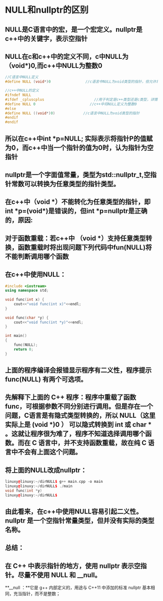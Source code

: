 # NULL和nullptr的区别

## NULL是C语言中的宏，是一个宏定义。nullptr是c++中的关键字，表示空指针

## NULL在c和c++中的定义不同，c中NULL为（void*)0,而c++中NULL为整数0

```c++
//C语言中NULL定义
#define NULL (void*)0                //c语言中NULL为void类型的指针，但允许将NULL定义为0

//c++中NULL的定义
#ifndef NULL
#ifdef _cpluscplus                       //用于判定是c++类型还是c类型，详情看上一篇blog
#define NULL 0                         //c++中将NULL定义为整数0
#else
#define NULL ((void*)0)             //c语言中NULL为void类型的指针
#endif
#endif
```

## 所以在c++中int *p=NULL; 实际表示将指针P的值赋为0，而c++中当一个指针的值为0时，认为指针为空指针

## nullptr是一个字面值常量，类型为std::nullptr_t,空指针常数可以转换为任意类型的指针类型。

## 在c++中（void *）不能转化为任意类型的指针，即 int \*p=(void\*)是错误的，但int *p=nullptr是正确的，原因:

## 对于函数重载：若c++中 （void *）支持任意类型转换，函数重载时将出现问题下列代码中fun(NULL)将不能判断调用哪个函数

## 在c++中使用NULL：

```c++
#include <iostream>
using namespace std;
 
void func(int x) {
    cout<<"void func(int x)"<<endl;
}
 
void func(char *y) {
    cout<<"void func(int *y)"<<endl;
}
 
int main()
{
    func(NULL);
    return 0;
}
```

## 上面的程序编译会报错显示程序有二义性，程序提示 func(NULL) 有两个可选项。

## 先解释下上面的 C++ 程序：程序中重载了函数 func，可根据参数不同分别进行调用。但是存在一个问题，C语言是有隐式类型转换的，所以 NULL（这里实际上是 (void *)0 ） 可以隐式转换到 int 或 char * 。这就让程序很为难了，程序不知道选择调用哪个函数。而在 C 语言中，并不支持函数重载，故在纯 C 语言中不会有上面这个问题。
## 将上面的NULL改成nullptr：

```c++
linuxy@linuxy:~/dirNULL$ g++ main.cpp -o main
linuxy@linuxy:~/dirNULL$ ./main 
void func(int *y)
linuxy@linuxy:~/dirNULL$
```

## 由此看来，在c++中使用NULL容易引起二义性。nullptr 是一个空指针常量类型，但并没有实际的类型名称。

## 总结：

## 在 C++ 中表示指针的地方，使用 nullptr 表示空指针。尽量不使用 NULL 和 __null。

**__null ：**它是 g++ 内部定义的，用途与 C++11 中添加的标准 nullptr 基本相同，充当指针，而不是整数；

